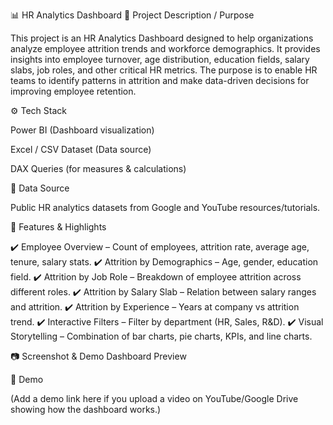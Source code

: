 📊 HR Analytics Dashboard
📝 Project Description / Purpose

This project is an HR Analytics Dashboard designed to help organizations analyze employee attrition trends and workforce demographics. It provides insights into employee turnover, age distribution, education fields, salary slabs, job roles, and other critical HR metrics.
The purpose is to enable HR teams to identify patterns in attrition and make data-driven decisions for improving employee retention.

⚙️ Tech Stack

Power BI (Dashboard visualization)

Excel / CSV Dataset (Data source)

DAX Queries (for measures & calculations)

📂 Data Source

Public HR analytics datasets from Google and YouTube resources/tutorials.

🌟 Features & Highlights

✔️ Employee Overview – Count of employees, attrition rate, average age, tenure, salary stats.
✔️ Attrition by Demographics – Age, gender, education field.
✔️ Attrition by Job Role – Breakdown of employee attrition across different roles.
✔️ Attrition by Salary Slab – Relation between salary ranges and attrition.
✔️ Attrition by Experience – Years at company vs attrition trend.
✔️ Interactive Filters – Filter by department (HR, Sales, R&D).
✔️ Visual Storytelling – Combination of bar charts, pie charts, KPIs, and line charts.

📷 Screenshot & Demo
Dashboard Preview

🎥 Demo

(Add a demo link here if you upload a video on YouTube/Google Drive showing how the dashboard works.)
